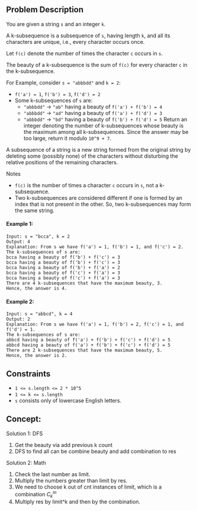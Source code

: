 ## Problem Description

You are given a string `s` and an integer `k`.

A k-subsequence is a subsequence of `s`, having length `k`, and all its characters are unique, i.e., every character occurs once.

Let `f(c)` denote the number of times the character `c` occurs in `s`.

The beauty of a k-subsequence is the sum of `f(c)` for every character `c` in the k-subsequence.

For Example, consider `s = "abbbdd"` and `k = 2`:

- `f('a') = 1`, `f('b') = 3`, `f('d') = 2`
- Some k-subsequences of `s` are:
  * `"abbbdd"` -> `"ab"` having a beauty of `f('a') + f('b') = 4`
  * `"abbbdd"` -> `"ad"` having a beauty of `f('a') + f('d') = 3`
  * `"abbbdd"` -> `"bd"` having a beauty of `f('b') + f('d') = 5`
Return an integer denoting the number of k-subsequences whose beauty is the maximum among all k-subsequences. Since the answer may be too large, return it modulo `10^9 + 7`.

A subsequence of a string is a new string formed from the original string by deleting some (possibly none) of the characters without disturbing the relative positions of the remaining characters.

Notes

* `f(c)` is the number of times a character `c` occurs in `s`, not a k-subsequence.
* Two k-subsequences are considered different if one is formed by an index that is not present in the other. So, two k-subsequences may form the same string.
 

#### Example 1:
```plaintext
Input: s = "bcca", k = 2
Output: 4
Explanation: From s we have f('a') = 1, f('b') = 1, and f('c') = 2.
The k-subsequences of s are: 
bcca having a beauty of f('b') + f('c') = 3 
bcca having a beauty of f('b') + f('c') = 3 
bcca having a beauty of f('b') + f('a') = 2 
bcca having a beauty of f('c') + f('a') = 3
bcca having a beauty of f('c') + f('a') = 3 
There are 4 k-subsequences that have the maximum beauty, 3. 
Hence, the answer is 4. 
```
#### Example 2:
```plaintext
Input: s = "abbcd", k = 4
Output: 2
Explanation: From s we have f('a') = 1, f('b') = 2, f('c') = 1, and f('d') = 1. 
The k-subsequences of s are: 
abbcd having a beauty of f('a') + f('b') + f('c') + f('d') = 5
abbcd having a beauty of f('a') + f('b') + f('c') + f('d') = 5 
There are 2 k-subsequences that have the maximum beauty, 5. 
Hence, the answer is 2. 
```

## Constraints

- `1 <= s.length <= 2 * 10^5`
- `1 <= k <= s.length`
- `s` consists only of lowercase English letters.

## Concept:
Solution 1: DFS
1. Get the beauty via add previous k count
2. DFS to find all can be combine beauty and add combination to res
   
Solution 2: Math
1. Check the last number as limit.
2. Multiply the numbers greater than limit by res.
3. We need to choose k out of cnt instances of limit, which is a combination $C^m_k$
4. Multiply res by limit^k and then by the combination.
